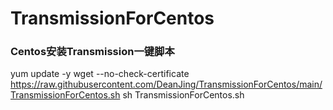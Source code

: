 # TransmissionForCentos
### Centos安装Transmission一键脚本


yum update -y
wget --no-check-certificate https://raw.githubusercontent.com/DeanJing/TransmissionForCentos/main/TransmissionForCentos.sh
sh TransmissionForCentos.sh
